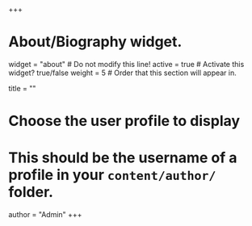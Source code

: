 +++
# About/Biography widget.
widget = "about"  # Do not modify this line!
active = true  # Activate this widget? true/false
weight = 5  # Order that this section will appear in.

title = "" 

# Choose the user profile to display
# This should be the username of a profile in your `content/author/` folder.
author = "Admin"
+++
